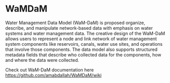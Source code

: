 WaMDaM
======

Water Management Data Model (WaM-DaM) is proposed organize, describe, and manipulate network-based data with emphasis on water systems and water management data. The creative design of the WaM-DaM allows users to represent a node and link network of water management system components like reservoirs, canals, water use sites, and operations that involve those components. The data model also supports structured metadata fields that describe who collected data for the components, how and where the data were collected.

Check out WaM-DaM documentation here 
https://github.com/amabdallah/WaMDaM/wiki
